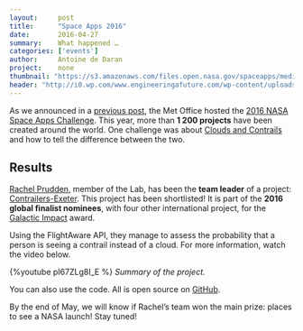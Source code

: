 ```yaml
---
layout:     post
title:      "Space Apps 2016"
date:       2016-04-27
summary:    What happened …
categories: ['events']
author: 	Antoine de Daran
project:    none
thumbnail: "https://s3.amazonaws.com/files.open.nasa.gov/spaceapps/media/3a2d54db-3f2d-40f3-bb3f-f400605e98f5.png"
header: "http://i0.wp.com/www.engineeringafuture.com/wp-content/uploads/2015/09/Sky-Contrails.png"
---
```


As we announced in a [previous post](http://www.informaticslab.co.uk/events/2016/03/12/space-apps-2016-is-coming.html), the Met Office hosted the [2016 NASA Space Apps Challenge](https://2016.spaceappschallenge.org/). This year, more than **1 200 projects** have been created around the world.
One challenge was about [Clouds and Contrails](https://2016.spaceappschallenge.org/challenges/aero/clouds-or-contrails) and how to tell the difference between the two.

## Results
[Rachel Prudden](http://www.informaticslab.co.uk/profiles/rachel-prudden.html), member of the Lab, has been the **team leader** of a project: [Contrailers-Exeter](https://2016.spaceappschallenge.org/challenges/aero/clouds-or-contrails/projects/contrailers-exeter).
This project has been shortlisted!
It is part of the **2016 global finalist nominees**, with four other international project, for the [Galactic Impact](https://2016.spaceappschallenge.org/awards/global-finalists) award.

Using the FlightAware API, they manage to assess the probability that a person is seeing a contrail instead of a cloud. For more information, watch the video below.

{%youtube pI67ZLg8I_E %}
<cite>Summary of the project.</cite>

You can also use the code. All is open source on [GitHub](https://github.com/spaceapps-exeter-cloud-or-contrails).

By the end of May, we will know if Rachel’s team won the main prize: places to see a NASA launch!
Stay tuned!
